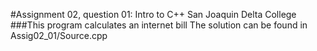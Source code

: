 #Assignment 02, question 01: Intro to C++ San Joaquin Delta College
###This program calculates an internet bill
The solution can be found in Assig02_01/Source.cpp
